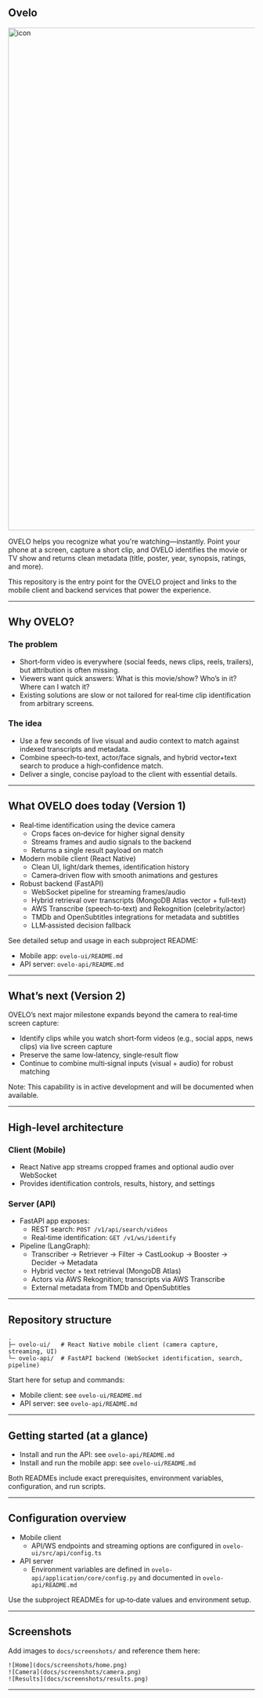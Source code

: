## Ovelo

<img width="1024" height="1024" alt="icon" src="https://github.com/user-attachments/assets/2deccde8-6583-4d6e-96bc-1bf2daa53268" />


OVELO helps you recognize what you're watching—instantly. Point your phone at a screen, capture a short clip, and OVELO identifies the movie or TV show and returns clean metadata (title, poster, year, synopsis, ratings, and more).

This repository is the entry point for the OVELO project and links to the mobile client and backend services that power the experience.

---

## Why OVELO?

### The problem

- Short‑form video is everywhere (social feeds, news clips, reels, trailers), but attribution is often missing.
- Viewers want quick answers: What is this movie/show? Who’s in it? Where can I watch it?
- Existing solutions are slow or not tailored for real‑time clip identification from arbitrary screens.

### The idea

- Use a few seconds of live visual and audio context to match against indexed transcripts and metadata.
- Combine speech‑to‑text, actor/face signals, and hybrid vector+text search to produce a high‑confidence match.
- Deliver a single, concise payload to the client with essential details.

---

## What OVELO does today (Version 1)

- Real‑time identification using the device camera
  - Crops faces on‑device for higher signal density
  - Streams frames and audio signals to the backend
  - Returns a single result payload on match
- Modern mobile client (React Native)
  - Clean UI, light/dark themes, identification history
  - Camera‑driven flow with smooth animations and gestures
- Robust backend (FastAPI)
  - WebSocket pipeline for streaming frames/audio
  - Hybrid retrieval over transcripts (MongoDB Atlas vector + full‑text)
  - AWS Transcribe (speech‑to‑text) and Rekognition (celebrity/actor)
  - TMDb and OpenSubtitles integrations for metadata and subtitles
  - LLM‑assisted decision fallback

See detailed setup and usage in each subproject README:

- Mobile app: `ovelo-ui/README.md`
- API server: `ovelo-api/README.md`

---

## What’s next (Version 2)

OVELO’s next major milestone expands beyond the camera to real‑time screen capture:

- Identify clips while you watch short‑form videos (e.g., social apps, news clips) via live screen capture
- Preserve the same low‑latency, single‑result flow
- Continue to combine multi‑signal inputs (visual + audio) for robust matching

Note: This capability is in active development and will be documented when available.

---

## High‑level architecture

### Client (Mobile)

- React Native app streams cropped frames and optional audio over WebSocket
- Provides identification controls, results, history, and settings

### Server (API)

- FastAPI app exposes:
  - REST search: `POST /v1/api/search/videos`
  - Real‑time identification: `GET /v1/ws/identify`
- Pipeline (LangGraph):
  - Transcriber → Retriever → Filter → CastLookup → Booster → Decider → Metadata
  - Hybrid vector + text retrieval (MongoDB Atlas)
  - Actors via AWS Rekognition; transcripts via AWS Transcribe
  - External metadata from TMDb and OpenSubtitles

---

## Repository structure

```
.
├─ ovelo-ui/   # React Native mobile client (camera capture, streaming, UI)
└─ ovelo-api/  # FastAPI backend (WebSocket identification, search, pipeline)
```

Start here for setup and commands:

- Mobile client: see `ovelo-ui/README.md`
- API server: see `ovelo-api/README.md`

---

## Getting started (at a glance)

- Install and run the API: see `ovelo-api/README.md`
- Install and run the mobile app: see `ovelo-ui/README.md`

Both READMEs include exact prerequisites, environment variables, configuration, and run scripts.

---

## Configuration overview

- Mobile client
  - API/WS endpoints and streaming options are configured in `ovelo-ui/src/api/config.ts`
- API server
  - Environment variables are defined in `ovelo-api/application/core/config.py` and documented in `ovelo-api/README.md`

Use the subproject READMEs for up‑to‑date values and environment setup.

---

## Screenshots

Add images to `docs/screenshots/` and reference them here:

```
![Home](docs/screenshots/home.png)
![Camera](docs/screenshots/camera.png)
![Results](docs/screenshots/results.png)
```

---
